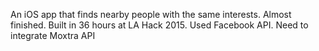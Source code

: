 An iOS app that finds nearby people with the same interests. Almost finished. 
Built in 36 hours at LA Hack 2015. Used Facebook API. Need to integrate Moxtra API
